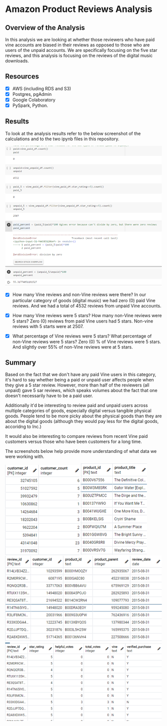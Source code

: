 # Amazon Product Reviews Analysis 

## Overview of the Analysis
In this analysis we are looking at whether those reviewers who have paid vine accounts are biased in their reviews as opposed to those who are users of the unpaid accounts. We are specifically focusing on the five star reviews, and this analysis is focusing on the reviews of the digital music downloads. 

## Resources 

- [x] AWS (including RDS and S3)
- [x] Postgres, pgAdmin
- [x] Google Colaboratory
- [x] PySpark, Python. 

## Results

To look at the analysis results refer to the below screenshot of the calculations and to the two ipynb files in this repository.

![calculations](https://github.com/TamaraGR/Amazon_Analysis/blob/main/Resources/Images/calculations.png)

- [x] How many Vine reviews and non-Vine reviews were there?
In our particular category of goods (digital music) we had zero (0) paid Vine reviews. And we had a total of 4532 reviews from unpaid Vine accounts. 

- [x] How many Vine reviews were 5 stars? How many non-Vine reviews were 5 stars?
Zero (0) reviews from paid Vine users had 5 stars. Non-vine reviews with 5 starts were at 2507. 

- [x] What percentage of Vine reviews were 5 stars? What percentage of non-Vine reviews were 5 stars?
Zero (0) % of Vine reviews were 5 stars. And slightly over 55% of non-Vine reviews were at 5 stars. 

## Summary 

Based on the fact that we don't have any paid Vine users in this category, it's hard to say whether being a paid or unpaid user affects people when they give a 5 star review. However, more than half of the reviewers (all unpaid) gave 5 sar reviews, which speaks volumes about the fact that one doesn't necessarily have to be a paid user. 

Additionally it'd be interesting to review paid and unpaid users across multiple categories of goods, especially digital versus tangible physical goods. People tend to be more picky about the physical goods than they are about the digital goods (although they would pay less for the digital goods, accoridng to Inc.)

It would also be interesting to compare reviews from recent Vine paid customers versus those who have been customers for a long time. 

The screenshots below help provide more understanding of what data we were working with. 

![image1](https://github.com/TamaraGR/Amazon_Analysis/blob/main/Resources/Images/customers_table.png)
![image2](https://github.com/TamaraGR/Amazon_Analysis/blob/main/Resources/Images/products_table.png)
![image3](https://github.com/TamaraGR/Amazon_Analysis/blob/main/Resources/Images/review_id_table.png)
![image4](https://github.com/TamaraGR/Amazon_Analysis/blob/main/Resources/Images/vine_table.png)
